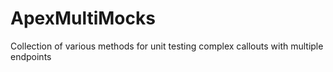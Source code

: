 # ApexMultiMocks
Collection of various methods for unit testing complex callouts with multiple endpoints
